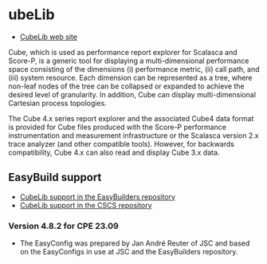 # ubeLib

- [CubeLib web site](https://www.scalasca.org/scalasca/software/cube-4.x/download.html)

Cube, which is used as performance report explorer for Scalasca and Score-P, is a generic tool for displaying a multi-dimensional performance space consisting of the dimensions (i) performance metric, (ii) call path, and (iii) system resource. Each dimension can be represented as a tree, where non-leaf nodes of the tree can be collapsed or expanded to achieve the desired level of granularity. In addition, Cube can display multi-dimensional Cartesian process topologies.

The Cube 4.x series report explorer and the associated Cube4 data format is provided for Cube files produced with the Score-P performance instrumentation and measurement infrastructure or the Scalasca version 2.x trace analyzer (and other compatible tools). However, for backwards compatibility, Cube 4.x can also read and display Cube 3.x data.


## EasyBuild support

- [CubeLib support in the EasyBuilders repository](https://github.com/easybuilders/easybuild-easyconfigs/tree/develop/easybuild/easyconfigs/c/CubeLib)
- [CubeLib support in the CSCS repository](https://github.com/easybuilders/CSCS/tree/master/easybuild/easyconfigs/c/CubeLib)


### Version 4.8.2 for CPE 23.09

-   The EasyConfig was prepared by Jan André Reuter of JSC and based on the EasyConfigs
    in use at JSC and the EasyBuilders repository.




